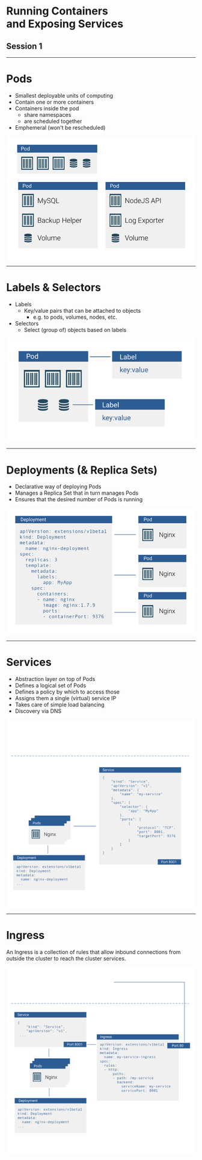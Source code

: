 # Running Containers <br/>and Exposing Services

## Session 1

---

<!-- .slide: class="right-image" -->
# Pods

- Smallest deployable units of computing
- Contain one or more containers
- Containers inside the pod
  - share namespaces
  - are scheduled together
- Emphemeral (won't be rescheduled)

![Pods](/layout/img/diagrams/Pods.png)

---

<!-- .slide: class="right-image" -->
# Labels & Selectors

- Labels
  - Key/value pairs that can be attached to objects
    - e.g. to pods, volumes, nodes, etc.
- Selectors
  - Select (group of) objects based on labels

![Labels](/layout/img/diagrams/Labels.png)

---

<!-- .slide: class="right-image" -->
# Deployments (& Replica Sets)

- Declarative way of deploying Pods
- Manages a Replica Set that in turn manages Pods
- Ensures that the desired number of Pods is running

![Deployments](/layout/img/diagrams/Deployments.png)

---

<!-- .slide: class="right-image" -->
# Services

- Abstraction layer on top of Pods
- Defines a logical set of Pods
- Defines a policy by which to access those
- Assigns them a single (virtual) service IP
- Takes care of simple load balancing
- Discovery via DNS

![Services](/layout/img/diagrams/Services.png)

---

<!-- .slide: class="right-image" -->
# Ingress

An Ingress is a collection of rules that allow inbound connections from outside the cluster to reach the cluster services.

![Services](/layout/img/diagrams/Ingress.png)